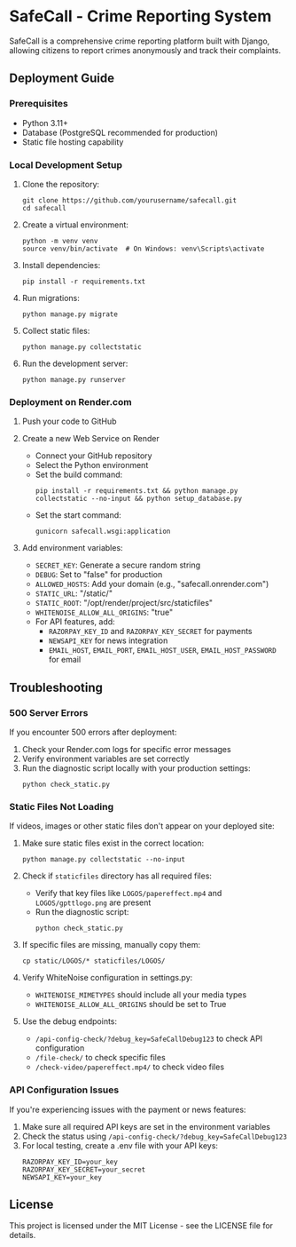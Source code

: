# SafeCall - Crime Reporting System

SafeCall is a comprehensive crime reporting platform built with Django, allowing citizens to report crimes anonymously and track their complaints.

## Deployment Guide

### Prerequisites
- Python 3.11+
- Database (PostgreSQL recommended for production)
- Static file hosting capability

### Local Development Setup

1. Clone the repository:
   ```
   git clone https://github.com/yourusername/safecall.git
   cd safecall
   ```

2. Create a virtual environment:
   ```
   python -m venv venv
   source venv/bin/activate  # On Windows: venv\Scripts\activate
   ```

3. Install dependencies:
   ```
   pip install -r requirements.txt
   ```

4. Run migrations:
   ```
   python manage.py migrate
   ```

5. Collect static files:
   ```
   python manage.py collectstatic
   ```

6. Run the development server:
   ```
   python manage.py runserver
   ```

### Deployment on Render.com

1. Push your code to GitHub

2. Create a new Web Service on Render
   - Connect your GitHub repository
   - Select the Python environment
   - Set the build command:
     ```
     pip install -r requirements.txt && python manage.py collectstatic --no-input && python setup_database.py
     ```
   - Set the start command:
     ```
     gunicorn safecall.wsgi:application
     ```

3. Add environment variables:
   - `SECRET_KEY`: Generate a secure random string
   - `DEBUG`: Set to "false" for production
   - `ALLOWED_HOSTS`: Add your domain (e.g., "safecall.onrender.com")
   - `STATIC_URL`: "/static/"
   - `STATIC_ROOT`: "/opt/render/project/src/staticfiles"
   - `WHITENOISE_ALLOW_ALL_ORIGINS`: "true"
   - For API features, add:
     - `RAZORPAY_KEY_ID` and `RAZORPAY_KEY_SECRET` for payments
     - `NEWSAPI_KEY` for news integration
     - `EMAIL_HOST`, `EMAIL_PORT`, `EMAIL_HOST_USER`, `EMAIL_HOST_PASSWORD` for email

## Troubleshooting

### 500 Server Errors

If you encounter 500 errors after deployment:

1. Check your Render.com logs for specific error messages
2. Verify environment variables are set correctly
3. Run the diagnostic script locally with your production settings:
   ```
   python check_static.py
   ```

### Static Files Not Loading

If videos, images or other static files don't appear on your deployed site:

1. Make sure static files exist in the correct location:
   ```
   python manage.py collectstatic --no-input
   ```

2. Check if `staticfiles` directory has all required files:
   - Verify that key files like `LOGOS/papereffect.mp4` and `LOGOS/gpttlogo.png` are present
   - Run the diagnostic script:
     ```
     python check_static.py
     ```

3. If specific files are missing, manually copy them:
   ```
   cp static/LOGOS/* staticfiles/LOGOS/
   ```

4. Verify WhiteNoise configuration in settings.py:
   - `WHITENOISE_MIMETYPES` should include all your media types
   - `WHITENOISE_ALLOW_ALL_ORIGINS` should be set to True

5. Use the debug endpoints:
   - `/api-config-check/?debug_key=SafeCallDebug123` to check API configuration
   - `/file-check/` to check specific files
   - `/check-video/papereffect.mp4/` to check video files

### API Configuration Issues

If you're experiencing issues with the payment or news features:

1. Make sure all required API keys are set in the environment variables
2. Check the status using `/api-config-check/?debug_key=SafeCallDebug123`
3. For local testing, create a .env file with your API keys:
   ```
   RAZORPAY_KEY_ID=your_key
   RAZORPAY_KEY_SECRET=your_secret
   NEWSAPI_KEY=your_key
   ```

## License

This project is licensed under the MIT License - see the LICENSE file for details.
